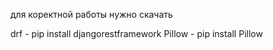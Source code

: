для коректной работы нужно скачать 

drf - pip install djangorestframework
Pillow - pip install Pillow

